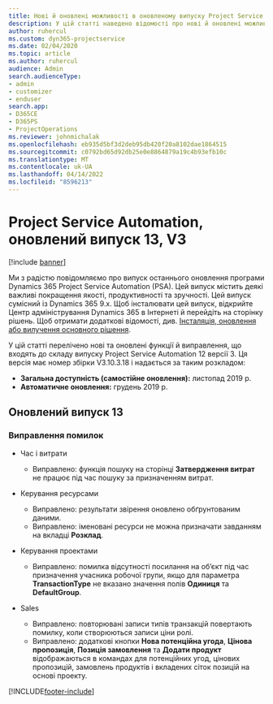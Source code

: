 ```yaml
---
title: Нові й оновлені можливості в оновленому випуску Project Service Automation 13 версії 3
description: У цій статті наведено відомості про нові й оновлені можливості Project Service Automation 13 версії 3.
author: ruhercul
ms.custom: dyn365-projectservice
ms.date: 02/04/2020
ms.topic: article
ms.author: ruhercul
audience: Admin
search.audienceType:
- admin
- customizer
- enduser
search.app:
- D365CE
- D365PS
- ProjectOperations
ms.reviewer: johnmichalak
ms.openlocfilehash: eb935d5bf3d2deb95db420f20a8102dae1864515
ms.sourcegitcommit: c0792bd65d92db25e0e8864879a19c4b93efb10c
ms.translationtype: MT
ms.contentlocale: uk-UA
ms.lasthandoff: 04/14/2022
ms.locfileid: "8596213"
---
```

# <a name="project-service-automation-update-release-13-v3"></a>Project Service Automation, оновлений випуск 13, V3

[!include [banner](../includes/psa-now-project-operations.md)]

Ми з радістю повідомляємо про випуск останнього оновлення програми Dynamics 365 Project Service Automation (PSA). Цей випуск містить деякі важливі покращення якості, продуктивності та зручності. Цей випуск сумісний із Dynamics 365 9.x. Щоб інсталювати цей випуск, відкрийте Центр адміністрування Dynamics 365 в Інтернеті й перейдіть на сторінку рішень. Щоб отримати додаткові відомості, див. [Інсталяція, оновлення або вилучення основного рішення](/power-platform/admin/install-remove-preferred-solution).

У цій статті перелічено нові та оновлені функції й виправлення, що входять до складу випуску Project Service Automation 12 версії 3. Ця версія має номер збірки V3.10.3.18 і надається за таким розкладом:

- **Загальна доступність (самостійне оновлення):** листопад 2019 р.
- **Автоматичне оновлення:** грудень 2019 р.


## <a name="update-release-13"></a>Оновлений випуск 13 

### <a name="bug-fixes"></a>Виправлення помилок

- Час і витрати

     - Виправлено: функція пошуку на сторінці **Затвердження витрат** не працює під час пошуку за призначенням витрат.

- Керування ресурсами

     - Виправлено: результати звірення оновлено обґрунтованим даними.
     - Виправлено: іменовані ресурси не можна призначати завданням на вкладці **Розклад**.

- Керування проектами

     - Виправлено: помилка відсутності посилання на об’єкт під час призначення учасника робочої групи, якщо для параметра **TransactionType** не вказано значення полів **Одиниця** та **DefaultGroup**.

- Sales

     - Виправлено: повторювані записи типів транзакцій повертають помилку, коли створюються записи ціни ролі.
     - Виправлено: додаткові кнопки **Нова потенційна угода**, **Цінова пропозиція**, **Позиція замовлення** та **Додати продукт** відображаються в командах для потенційних угод, цінових пропозицій, замовлень продуктів і вкладених сіток позицій на основі проекту.




[!INCLUDE[footer-include](../includes/footer-banner.md)]

